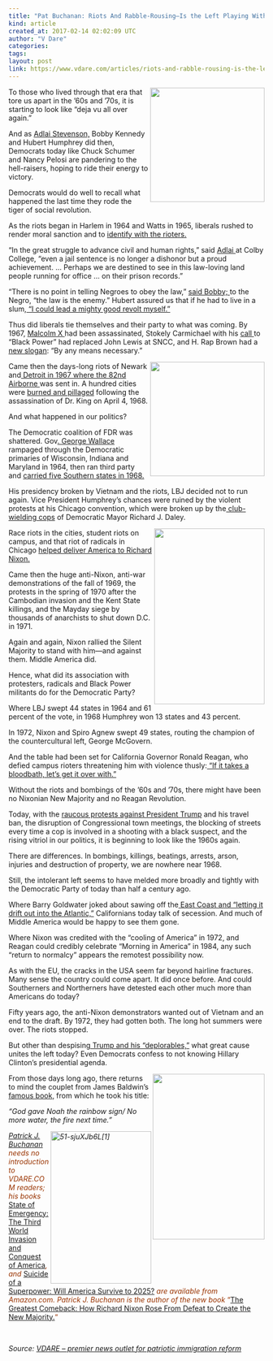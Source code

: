 ```yaml
---
title: "Pat Buchanan: Riots And Rabble-Rousing–Is the Left Playing With Fire Again?"
kind: article
created_at: 2017-02-14 02:02:09 UTC
author: "V Dare"
categories: 
tags: 
layout: post
link: https://www.vdare.com/articles/riots-and-rabble-rousing-is-the-left-playing-with-fire-again
---
```



<!--
   Pat Buchanan: Riots And Rabble-Rousing–Is the Left Playing With Fire Again?             # => "I Made a Pretty Gem - Planet.rb"
   https://www.vdare.com/articles/riots-and-rabble-rousing-is-the-left-playing-with-fire-again               # => "http://poteland.com/blog/i-made-a-pretty-gem-planet-dot-rb/"
   2017-02-14 02:02:09 UTC              # => "2012-04-14 05:17:00 UTC"
   &lt;div class=&quot;pf-content&quot;&gt;&lt;p&gt;&lt;img class=&quot;size-full wp-image-107165 alignright&quot; title=&quot;&quot; src=&quot;https://s3-us-west-2.amazonaws.com/vdare-live/wp-content/uploads/2017/02/13204735/watts.jpg&quot; alt=&quot;&quot; width=&quot;225&quot; align=&quot;right&quot;&gt;To those who lived through that era that tore us apart in the ’60s and ’70s, it is starting to look like “deja vu all over again.”&lt;/p&gt;
&lt;p&gt;And as &lt;a href=&quot;https://www.google.ca/search?q=Adlai+Stevenson,&amp;amp;ie=utf-8&amp;amp;oe=utf-8&amp;amp;gws_rd=cr&amp;amp;ei=CV2iWMa7CcmmjwT-loqwBQ#q=Adlai+Stevenson+site:vdare.com&quot;&gt;Adlai Stevenson,&lt;/a&gt; Bobby Kennedy and Hubert Humphrey did then, Democrats today like Chuck Schumer and Nancy Pelosi are pandering to the hell-raisers, hoping to ride their energy to victory.&lt;/p&gt;
&lt;p&gt;Democrats would do well to recall what happened the last time they rode the tiger of social revolution.&lt;/p&gt;
&lt;p&gt;As the riots began in Harlem in 1964 and Watts in 1965, liberals rushed to render moral sanction and to &lt;a href=&quot;http://www.vdare.com/posts/and-the-press-would-go-along-with-it-john-v-lindsay-defined-away-new-yorks-1967-riots&quot;&gt;identify with the rioters.&lt;/a&gt;&lt;/p&gt;
&lt;p&gt;“In the great struggle to advance civil and human rights,” said &lt;a href=&quot;http://www.bartleby.com/73/221.html&quot;&gt;Adlai &lt;/a&gt;at Colby College, “even a jail sentence is no longer a dishonor but a proud achievement. … Perhaps we are destined to see in this law-loving land people running for office … on their prison records.”&lt;/p&gt;
&lt;p&gt;“There is no point in telling Negroes to obey the law,” &lt;a href=&quot;http://www.salon.com/2015/04/29/the_law_is_the_enemy_what_rfk_can_remind_america_about_police_brutality/&quot;&gt;said Bobby; &lt;/a&gt;to the Negro, “the law is the enemy.” Hubert assured us that if he had to live in a slum,&lt;a href=&quot;https://www.firstthings.com/article/1991/11/004-poverty-the-victim-ploy&quot;&gt; “I could lead a mighty good revolt myself.”&lt;/a&gt;&lt;/p&gt;
&lt;p&gt;Thus did liberals tie themselves and their party to what was coming. By 1967, &lt;a href=&quot;http://www.vdare.com/letters/a-northern-reader-asks-if-streets-named-after-confederate-generals-inspire-violence-whats-causing-all-the-crime-on-mlk-boulevard&quot;&gt;Malcolm X &lt;/a&gt;had been assassinated, Stokely Carmichael with his &lt;a href=&quot;http://www.americanrhetoric.com/speeches/stokelycarmichaelblackpower.html&quot;&gt;call &lt;/a&gt;to “Black Power” had replaced John Lewis at SNCC, and H. Rap Brown had a &lt;a href=&quot;https://newafrikan77.wordpress.com/2016/10/04/the-third-world-and-the-ghetto-speech-1967-interview-of-imam-jamil-al-amin-fna-h-rap-brown-in-richmond-va-1989/&quot;&gt;new slogan&lt;/a&gt;: “By any means necessary.”&lt;/p&gt;
&lt;p&gt;&lt;img class=&quot;alignnone size-full&quot; title=&quot;&quot; src=&quot;http://web.archive.org/web/20120315005621im_/http://atdetroit.net/forum/messages/6790/85748.jpg&quot; width=&quot;225&quot; align=&quot;right&quot;&gt;Came then the days-long riots of Newark and&lt;a href=&quot;http://www.vdare.com/posts/american-thinkers-thomas-lifson-explains-the-destruction-of-detroit-without-once-mentioning-ra&quot;&gt; Detroit in 1967 where the 82nd Airborne &lt;/a&gt;was sent in. A hundred cities were &lt;a href=&quot;http://www.chicagotribune.com/news/nationworld/politics/chi-chicagodays-kingriots-story-story.html&quot;&gt;burned and pillaged&lt;/a&gt; following the assassination of Dr. King on April 4, 1968.&lt;/p&gt;
&lt;p&gt;And what happened in our politics?&lt;/p&gt;
&lt;p&gt;The Democratic coalition of FDR was shattered. Gov&lt;a href=&quot;http://www.vdare.com/articles/wapo-compares-senator-sessions-to-george-wallace-he-must-be-doing-something-right&quot;&gt;. George Wallace &lt;/a&gt;rampaged through the Democratic primaries of Wisconsin, Indiana and Maryland in 1964, then ran third party and &lt;a href=&quot;http://www.pbs.org/wgbh/amex/wallace/peopleevents/pande07.html&quot;&gt;carried five Southern states in 1968.&lt;/a&gt;&lt;/p&gt;
&lt;p&gt;His presidency broken by Vietnam and the riots, LBJ decided not to run again. Vice President Humphrey’s chances were ruined by the violent protests at his Chicago convention, which were broken up by the&lt;a href=&quot;http://www.vdare.com/posts/rinse-repeat-the-1960s-police-riot-report-author-a-crook-too&quot;&gt; club-wielding cops&lt;/a&gt; of Democratic Mayor Richard J. Daley.&lt;/p&gt;
&lt;p&gt;&lt;img class=&quot;alignright&quot; title=&quot;&quot; src=&quot;http://ecx.images-amazon.com/images/I/51Kbvv0LuQL._SY344_BO1,204,203,200_.jpg&quot; alt=&quot;&quot; width=&quot;217&quot; height=&quot;346&quot; align=&quot;right&quot;&gt;Race riots in the cities, student riots on campus, and that riot of radicals in Chicago &lt;a href=&quot;http://www.vdare.com/posts/will-the-anti-trump-riots-help-elect-trump-the-way-1968-rioting-helped-elect-nixon&quot;&gt;helped deliver America to Richard Nixon.&lt;/a&gt;&lt;/p&gt;
&lt;p&gt;Came then the huge anti-Nixon, anti-war demonstrations of the fall of 1969, the protests in the spring of 1970 after the Cambodian invasion and the Kent State killings, and the Mayday siege by thousands of anarchists to shut down D.C. in 1971.&lt;/p&gt;&lt;div id=&quot;57966237cc52c74a5e1363c4&quot; class=&quot;vdb_player vdb_57966237cc52c74a5e1363c456bcd17ce4b018167fea5539&quot;&gt;    &lt;/div&gt;
&lt;p&gt;Again and again, Nixon rallied the Silent Majority to stand with him—and against them. Middle America did.&lt;/p&gt;
&lt;p&gt;Hence, what did its association with protesters, radicals and Black Power militants do for the Democratic Party?&lt;/p&gt;
&lt;p&gt;Where LBJ swept 44 states in 1964 and 61 percent of the vote, in 1968 Humphrey won 13 states and 43 percent.&lt;/p&gt;
&lt;p&gt;In 1972, Nixon and Spiro Agnew swept 49 states, routing the champion of the countercultural left, George McGovern.&lt;/p&gt;
&lt;p&gt;And the table had been set for California Governor Ronald Reagan, who defied campus rioters threatening him with violence thusly:&lt;a href=&quot;http://redstatewatcher.com/article.asp?id=10498&quot;&gt; “If it takes a bloodbath, let’s get it over with.”&lt;/a&gt;&lt;/p&gt;
&lt;p&gt;Without the riots and bombings of the ’60s and ’70s, there might have been no Nixonian New Majority and no Reagan Revolution.&lt;/p&gt;
&lt;p&gt;Today, with the &lt;a href=&quot;http://www.vdare.com/articles/it-will-come-to-blood-reflections-on-the-lefts-anti-trump-inauguration-tantrum&quot;&gt;raucous protests against President Trump&lt;/a&gt; and his travel ban, the disruption of Congressional town meetings, the blocking of streets every time a cop is involved in a shooting with a black suspect, and the rising vitriol in our politics, it is beginning to look like the 1960s again.&lt;/p&gt;
&lt;p&gt;There are differences. In bombings, killings, beatings, arrests, arson, injuries and destruction of property, we are nowhere near 1968.&lt;/p&gt;
&lt;p&gt;Still, the intolerant left seems to have melded more broadly and tightly with the Democratic Party of today than half a century ago.&lt;/p&gt;
&lt;p&gt;Where Barry Goldwater joked about sawing off the&lt;a href=&quot;https://www.washingtonpost.com/archive/lifestyle/magazine/1988/08/14/mr-conservatives-gift/34a94fe6-4726-48fc-b5d3-66580fdbf00e/&quot;&gt; East Coast and “letting it drift out into the Atlantic,”&lt;/a&gt; Californians today talk of secession. And much of Middle America would be happy to see them gone.&lt;/p&gt;
&lt;p&gt;Where Nixon was credited with the “cooling of America” in 1972, and Reagan could credibly celebrate “Morning in America” in 1984, any such “return to normalcy” appears the remotest possibility now.&lt;/p&gt;
&lt;p&gt;As with the EU, the cracks in the USA seem far beyond hairline fractures. Many sense the country could come apart. It did once before. And could Southerners and Northerners have detested each other much more than Americans do today?&lt;/p&gt;
&lt;p&gt;Fifty years ago, the anti-Nixon demonstrators wanted out of Vietnam and an end to the draft. By 1972, they had gotten both. The long hot summers were over. The riots stopped.&lt;/p&gt;
&lt;p&gt;But other than despisin&lt;a href=&quot;http://www.vdare.com/articles/last-chance-for-the-deplorables-aka-america&quot;&gt;g Trump and his “deplorables,”&lt;/a&gt; what great cause unites the left today? Even Democrats confess to not knowing Hillary Clinton’s presidential agenda.&lt;/p&gt;
&lt;p&gt;&lt;img class=&quot;alignnone size-full&quot; title=&quot;&quot; src=&quot;https://upload.wikimedia.org/wikipedia/en/thumb/d/da/FireNextTime.JPG/220px-FireNextTime.JPG&quot; width=&quot;220&quot; height=&quot;326&quot; align=&quot;right&quot;&gt;From those days long ago, there returns to mind the couplet from James Baldwin’s&lt;a href=&quot;https://partners.nytimes.com/books/98/03/29/specials/baldwin-fire.html&quot;&gt; famous book,&lt;/a&gt; from which he took his title:&lt;/p&gt;
&lt;p&gt;&lt;em&gt;“God gave Noah the rainbow sign/ No more water, the fire next time.”&lt;/em&gt;&lt;/p&gt;
&lt;p&gt;&lt;span style=&quot;color: #993300;&quot;&gt;&lt;em&gt;&lt;a href=&quot;http://www.amazon.com/The-Greatest-Comeback-Richard-Majority/dp/0553418637/vd0b-20&quot;&gt;&lt;img class=&quot;aligncenter size-medium wp-image-38452&quot; title=&quot;&quot; src=&quot;https://s3-us-west-2.amazonaws.com/vdare-live/wp-content/uploads/2014/07/51-sjuXJb6L1-198x300.jpg&quot; alt=&quot;51-sjuXJb6L[1]&quot; width=&quot;198&quot; height=&quot;300&quot; align=&quot;right&quot;&gt;&lt;/a&gt;&lt;a href=&quot;http://buchanan.org/blog/?page_id=3&quot;&gt;Patrick J. Buchanan&lt;/a&gt; needs no introduction to VDARE.COM readers; his books &lt;/em&gt;&lt;a href=&quot;http://www.amazon.com/gp/redirect.html?ie=UTF8&amp;amp;location=http%3A%2F%2Fwww.amazon.com%2Fgp%2Fproduct%2F0312360037%2F&amp;amp;tag=vd0b-20&amp;amp;linkCode=ur2&amp;amp;camp=1789&amp;amp;creative=9325&quot;&gt;State of Emergency: The Third World Invasion and Conquest of America&lt;/a&gt;&lt;em&gt;, and &lt;/em&gt;&lt;a href=&quot;http://www.amazon.com/Suicide-Superpower-Will-America-Survive/dp/0312579977?_encoding=UTF8&amp;amp;tag=vd0b-20&amp;amp;linkCode=ur2&amp;amp;camp=1789&amp;amp;creative=9325&quot;&gt;Suicide of a Superpower: Will America Survive to 2025?&lt;/a&gt;&lt;em&gt; are available from Amazon.com. &lt;/em&gt;&lt;em&gt;Patrick J. Buchanan is the author of the new book&lt;/em&gt; “&lt;a href=&quot;http://www.amazon.com/The-Greatest-Comeback-Richard-Majority/dp/0553418637/vd0b-20&quot;&gt;The Great&lt;/a&gt;&lt;a href=&quot;http://www.amazon.com/The-Greatest-Comeback-Richard-Majority/dp/0553418637/vd0b-20&quot;&gt;est Comeback: How Richard Nixon Rose From Defeat to Create the New Majority.&lt;/a&gt;“&lt;/span&gt;&lt;/p&gt;
&lt;p&gt; &lt;/p&gt;
&lt;/div&gt;           # => "I’ve been hurting to write this ever since we had the idea of creating a Planet for Cubox..." (Continued)
   VDARE – premier news outlet for patriotic immigration reform              # => "This is where I tell you stuff"
   vdare-premier-news-outlet-for-patriotic-immigratio              # => "this-is-where-i-tell-you-stuff"
   https://www.vdare.com               # => "http://poteland.com/articles"
           # => "programming planet"
                 # => "go ruby jekyll"
                 # => "http://poteland.com/images/site-logo.png"
   V Dare                 # => "Pablo Astigarraga"
   @vdar                # => "poteland"
   http://twitter.com/@vdar            # => "http://twitter.com/poteland" -->
<div class="pf-content"><p><img class="size-full wp-image-107165 alignright" title="" src="https://s3-us-west-2.amazonaws.com/vdare-live/wp-content/uploads/2017/02/13204735/watts.jpg" alt="" width="225" align="right">To those who lived through that era that tore us apart in the ’60s and ’70s, it is starting to look like “deja vu all over again.”</p>
<p>And as <a href="https://www.google.ca/search?q=Adlai+Stevenson,&amp;ie=utf-8&amp;oe=utf-8&amp;gws_rd=cr&amp;ei=CV2iWMa7CcmmjwT-loqwBQ#q=Adlai+Stevenson+site:vdare.com">Adlai Stevenson,</a> Bobby Kennedy and Hubert Humphrey did then, Democrats today like Chuck Schumer and Nancy Pelosi are pandering to the hell-raisers, hoping to ride their energy to victory.</p>
<p>Democrats would do well to recall what happened the last time they rode the tiger of social revolution.</p>
<p>As the riots began in Harlem in 1964 and Watts in 1965, liberals rushed to render moral sanction and to <a href="http://www.vdare.com/posts/and-the-press-would-go-along-with-it-john-v-lindsay-defined-away-new-yorks-1967-riots">identify with the rioters.</a></p>
<p>“In the great struggle to advance civil and human rights,” said <a href="http://www.bartleby.com/73/221.html">Adlai </a>at Colby College, “even a jail sentence is no longer a dishonor but a proud achievement. … Perhaps we are destined to see in this law-loving land people running for office … on their prison records.”</p>
<p>“There is no point in telling Negroes to obey the law,” <a href="http://www.salon.com/2015/04/29/the_law_is_the_enemy_what_rfk_can_remind_america_about_police_brutality/">said Bobby; </a>to the Negro, “the law is the enemy.” Hubert assured us that if he had to live in a slum,<a href="https://www.firstthings.com/article/1991/11/004-poverty-the-victim-ploy"> “I could lead a mighty good revolt myself.”</a></p>
<p>Thus did liberals tie themselves and their party to what was coming. By 1967, <a href="http://www.vdare.com/letters/a-northern-reader-asks-if-streets-named-after-confederate-generals-inspire-violence-whats-causing-all-the-crime-on-mlk-boulevard">Malcolm X </a>had been assassinated, Stokely Carmichael with his <a href="http://www.americanrhetoric.com/speeches/stokelycarmichaelblackpower.html">call </a>to “Black Power” had replaced John Lewis at SNCC, and H. Rap Brown had a <a href="https://newafrikan77.wordpress.com/2016/10/04/the-third-world-and-the-ghetto-speech-1967-interview-of-imam-jamil-al-amin-fna-h-rap-brown-in-richmond-va-1989/">new slogan</a>: “By any means necessary.”</p>
<p><img class="alignnone size-full" title="" src="http://web.archive.org/web/20120315005621im_/http://atdetroit.net/forum/messages/6790/85748.jpg" width="225" align="right">Came then the days-long riots of Newark and<a href="http://www.vdare.com/posts/american-thinkers-thomas-lifson-explains-the-destruction-of-detroit-without-once-mentioning-ra"> Detroit in 1967 where the 82nd Airborne </a>was sent in. A hundred cities were <a href="http://www.chicagotribune.com/news/nationworld/politics/chi-chicagodays-kingriots-story-story.html">burned and pillaged</a> following the assassination of Dr. King on April 4, 1968.</p>
<p>And what happened in our politics?</p>
<p>The Democratic coalition of FDR was shattered. Gov<a href="http://www.vdare.com/articles/wapo-compares-senator-sessions-to-george-wallace-he-must-be-doing-something-right">. George Wallace </a>rampaged through the Democratic primaries of Wisconsin, Indiana and Maryland in 1964, then ran third party and <a href="http://www.pbs.org/wgbh/amex/wallace/peopleevents/pande07.html">carried five Southern states in 1968.</a></p>
<p>His presidency broken by Vietnam and the riots, LBJ decided not to run again. Vice President Humphrey’s chances were ruined by the violent protests at his Chicago convention, which were broken up by the<a href="http://www.vdare.com/posts/rinse-repeat-the-1960s-police-riot-report-author-a-crook-too"> club-wielding cops</a> of Democratic Mayor Richard J. Daley.</p>
<p><img class="alignright" title="" src="http://ecx.images-amazon.com/images/I/51Kbvv0LuQL._SY344_BO1,204,203,200_.jpg" alt="" width="217" height="346" align="right">Race riots in the cities, student riots on campus, and that riot of radicals in Chicago <a href="http://www.vdare.com/posts/will-the-anti-trump-riots-help-elect-trump-the-way-1968-rioting-helped-elect-nixon">helped deliver America to Richard Nixon.</a></p>
<p>Came then the huge anti-Nixon, anti-war demonstrations of the fall of 1969, the protests in the spring of 1970 after the Cambodian invasion and the Kent State killings, and the Mayday siege by thousands of anarchists to shut down D.C. in 1971.</p><div id="57966237cc52c74a5e1363c4" class="vdb_player vdb_57966237cc52c74a5e1363c456bcd17ce4b018167fea5539">    </div>
<p>Again and again, Nixon rallied the Silent Majority to stand with him—and against them. Middle America did.</p>
<p>Hence, what did its association with protesters, radicals and Black Power militants do for the Democratic Party?</p>
<p>Where LBJ swept 44 states in 1964 and 61 percent of the vote, in 1968 Humphrey won 13 states and 43 percent.</p>
<p>In 1972, Nixon and Spiro Agnew swept 49 states, routing the champion of the countercultural left, George McGovern.</p>
<p>And the table had been set for California Governor Ronald Reagan, who defied campus rioters threatening him with violence thusly:<a href="http://redstatewatcher.com/article.asp?id=10498"> “If it takes a bloodbath, let’s get it over with.”</a></p>
<p>Without the riots and bombings of the ’60s and ’70s, there might have been no Nixonian New Majority and no Reagan Revolution.</p>
<p>Today, with the <a href="http://www.vdare.com/articles/it-will-come-to-blood-reflections-on-the-lefts-anti-trump-inauguration-tantrum">raucous protests against President Trump</a> and his travel ban, the disruption of Congressional town meetings, the blocking of streets every time a cop is involved in a shooting with a black suspect, and the rising vitriol in our politics, it is beginning to look like the 1960s again.</p>
<p>There are differences. In bombings, killings, beatings, arrests, arson, injuries and destruction of property, we are nowhere near 1968.</p>
<p>Still, the intolerant left seems to have melded more broadly and tightly with the Democratic Party of today than half a century ago.</p>
<p>Where Barry Goldwater joked about sawing off the<a href="https://www.washingtonpost.com/archive/lifestyle/magazine/1988/08/14/mr-conservatives-gift/34a94fe6-4726-48fc-b5d3-66580fdbf00e/"> East Coast and “letting it drift out into the Atlantic,”</a> Californians today talk of secession. And much of Middle America would be happy to see them gone.</p>
<p>Where Nixon was credited with the “cooling of America” in 1972, and Reagan could credibly celebrate “Morning in America” in 1984, any such “return to normalcy” appears the remotest possibility now.</p>
<p>As with the EU, the cracks in the USA seem far beyond hairline fractures. Many sense the country could come apart. It did once before. And could Southerners and Northerners have detested each other much more than Americans do today?</p>
<p>Fifty years ago, the anti-Nixon demonstrators wanted out of Vietnam and an end to the draft. By 1972, they had gotten both. The long hot summers were over. The riots stopped.</p>
<p>But other than despisin<a href="http://www.vdare.com/articles/last-chance-for-the-deplorables-aka-america">g Trump and his “deplorables,”</a> what great cause unites the left today? Even Democrats confess to not knowing Hillary Clinton’s presidential agenda.</p>
<p><img class="alignnone size-full" title="" src="https://upload.wikimedia.org/wikipedia/en/thumb/d/da/FireNextTime.JPG/220px-FireNextTime.JPG" width="220" height="326" align="right">From those days long ago, there returns to mind the couplet from James Baldwin’s<a href="https://partners.nytimes.com/books/98/03/29/specials/baldwin-fire.html"> famous book,</a> from which he took his title:</p>
<p><em>“God gave Noah the rainbow sign/ No more water, the fire next time.”</em></p>
<p><span style="color: #993300;"><em><a href="http://www.amazon.com/The-Greatest-Comeback-Richard-Majority/dp/0553418637/vd0b-20"><img class="aligncenter size-medium wp-image-38452" title="" src="https://s3-us-west-2.amazonaws.com/vdare-live/wp-content/uploads/2014/07/51-sjuXJb6L1-198x300.jpg" alt="51-sjuXJb6L[1]" width="198" height="300" align="right"></a><a href="http://buchanan.org/blog/?page_id=3">Patrick J. Buchanan</a> needs no introduction to VDARE.COM readers; his books </em><a href="http://www.amazon.com/gp/redirect.html?ie=UTF8&amp;location=http%3A%2F%2Fwww.amazon.com%2Fgp%2Fproduct%2F0312360037%2F&amp;tag=vd0b-20&amp;linkCode=ur2&amp;camp=1789&amp;creative=9325">State of Emergency: The Third World Invasion and Conquest of America</a><em>, and </em><a href="http://www.amazon.com/Suicide-Superpower-Will-America-Survive/dp/0312579977?_encoding=UTF8&amp;tag=vd0b-20&amp;linkCode=ur2&amp;camp=1789&amp;creative=9325">Suicide of a Superpower: Will America Survive to 2025?</a><em> are available from Amazon.com. </em><em>Patrick J. Buchanan is the author of the new book</em> “<a href="http://www.amazon.com/The-Greatest-Comeback-Richard-Majority/dp/0553418637/vd0b-20">The Great</a><a href="http://www.amazon.com/The-Greatest-Comeback-Richard-Majority/dp/0553418637/vd0b-20">est Comeback: How Richard Nixon Rose From Defeat to Create the New Majority.</a>“</span></p>
<p> </p>
</div><div class="">
    <i>Source: <a href="https://www.vdare.com">VDARE – premier news outlet for patriotic immigration reform</a></i>
</div>
